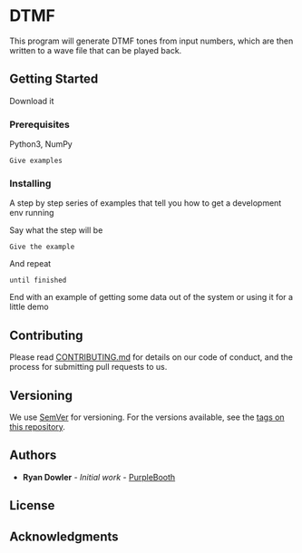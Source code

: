 # DTMF

This program will generate DTMF tones from input numbers, which are then written to a wave file that can be played back.

## Getting Started

Download it

### Prerequisites

Python3, NumPy

```
Give examples
```

### Installing

A step by step series of examples that tell you how to get a development env running

Say what the step will be

```
Give the example
```

And repeat

```
until finished
```

End with an example of getting some data out of the system or using it for a little demo


## Contributing

Please read [CONTRIBUTING.md](https://gist.github.com/PurpleBooth/b24679402957c63ec426) for details on our code of conduct, and the process for submitting pull requests to us.

## Versioning

We use [SemVer](http://semver.org/) for versioning. For the versions available, see the [tags on this repository](https://github.com/your/project/tags). 

## Authors

* **Ryan Dowler** - *Initial work* - [PurpleBooth](https://github.com/PurpleBooth)


## License


## Acknowledgments

